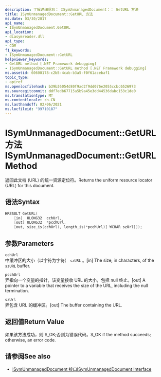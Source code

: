 ```yaml
---
description: 了解详细信息： ISymUnmanagedDocument：： GetURL 方法
title: ISymUnmanagedDocument::GetURL 方法
ms.date: 03/30/2017
api_name:
- ISymUnmanagedDocument.GetURL
api_location:
- diasymreader.dll
api_type:
- COM
f1_keywords:
- ISymUnmanagedDocument::GetURL
helpviewer_keywords:
- GetURL method [.NET Framework debugging]
- ISymUnmanagedDocument::GetURL method [.NET Framework debugging]
ms.assetid: 60600178-c2b5-4cab-b3a5-f0f61acebaf1
topic_type:
- apiref
ms.openlocfilehash: b39b36054d80f9ad2f9dd076e2055ccbc6526973
ms.sourcegitcommit: ddf7edb67715a5b9a45e3dd44536dabc153c1de0
ms.translationtype: MT
ms.contentlocale: zh-CN
ms.lasthandoff: 02/06/2021
ms.locfileid: "99710187"
---
```

# <a name="isymunmanageddocumentgeturl-method"></a><span data-ttu-id="fd988-103">ISymUnmanagedDocument::GetURL 方法</span><span class="sxs-lookup"><span data-stu-id="fd988-103">ISymUnmanagedDocument::GetURL Method</span></span>

<span data-ttu-id="fd988-104">返回此文档 (URL) 的统一资源定位符。</span><span class="sxs-lookup"><span data-stu-id="fd988-104">Returns the uniform resource locator (URL) for this document.</span></span>  
  
## <a name="syntax"></a><span data-ttu-id="fd988-105">语法</span><span class="sxs-lookup"><span data-stu-id="fd988-105">Syntax</span></span>  
  
```cpp  
HRESULT GetURL(  
    [in]  ULONG32  cchUrl,  
    [out] ULONG32  *pcchUrl,  
    [out, size_is(cchUrl), length_is(*pcchUrl)] WCHAR szUrl[]);  
```  
  
## <a name="parameters"></a><span data-ttu-id="fd988-106">参数</span><span class="sxs-lookup"><span data-stu-id="fd988-106">Parameters</span></span>  

 `cchUrl`  
 <span data-ttu-id="fd988-107">中缓冲区的大小（以字符为字符） `szURL` 。</span><span class="sxs-lookup"><span data-stu-id="fd988-107">[in] The size, in characters, of the `szURL` buffer.</span></span>  
  
 `pcchUrl`  
 <span data-ttu-id="fd988-108">弄指向一个变量的指针，该变量接收 URL 的大小，包括 null 终止。</span><span class="sxs-lookup"><span data-stu-id="fd988-108">[out] A pointer to a variable that receives the size of the URL, including the null termination.</span></span>  
  
 `szUrl`  
 <span data-ttu-id="fd988-109">弄包含 URL 的缓冲区。</span><span class="sxs-lookup"><span data-stu-id="fd988-109">[out] The buffer containing the URL.</span></span>  
  
## <a name="return-value"></a><span data-ttu-id="fd988-110">返回值</span><span class="sxs-lookup"><span data-stu-id="fd988-110">Return Value</span></span>  

 <span data-ttu-id="fd988-111">如果该方法成功，则 S_OK;否则为错误代码。</span><span class="sxs-lookup"><span data-stu-id="fd988-111">S_OK if the method succeeds; otherwise, an error code.</span></span>  
  
## <a name="see-also"></a><span data-ttu-id="fd988-112">请参阅</span><span class="sxs-lookup"><span data-stu-id="fd988-112">See also</span></span>

- [<span data-ttu-id="fd988-113">ISymUnmanagedDocument 接口</span><span class="sxs-lookup"><span data-stu-id="fd988-113">ISymUnmanagedDocument Interface</span></span>](isymunmanageddocument-interface.md)
